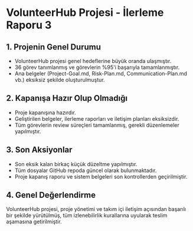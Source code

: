 # VolunteerHub Projesi - İlerleme Raporu 3

## 1. Projenin Genel Durumu

- VolunteerHub projesi genel hedeflerine büyük oranda ulaşmıştır.
- 36 görev tanımlanmış ve görevlerin %95'i başarıyla tamamlanmıştır.
- Ana belgeler (Project-Goal.md, Risk-Plan.md, Communication-Plan.md vb.) eksiksiz şekilde oluşturulmuştur.

## 2. Kapanışa Hazır Olup Olmadığı

- Proje kapanışına hazırdır.
- Geliştirilen belgeler, ilerleme raporları ve iletişim planları eksiksizdir.
- Tüm görevlerin review süreçleri tamamlanmış, gerekli düzenlemeler yapılmıştır.

## 3. Son Aksiyonlar

- Son eksik kalan birkaç küçük düzeltme yapılmıştır.
- Tüm dosyalar GitHub repoda güncel olarak bulunmaktadır.
- Proje kapanış raporu ve sistem belgeleri son kontrollerden geçirilmiştir.

## 4. Genel Değerlendirme

VolunteerHub projesi, proje yönetimi ve takım içi iletişim açısından başarılı bir şekilde yürütülmüş, tüm izlenebilirlik kurallarına uyularak teslim aşamasına getirilmiştir.
